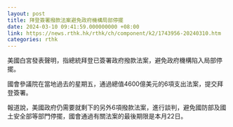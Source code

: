 ```yaml
---
layout: post
title: 拜登簽署撥款法案避免政府機構局部停擺
date: 2024-03-10 09:41:59.000000000 +08:00
link: https://news.rthk.hk/rthk/ch/component/k2/1743956-20240310.htm
categories: rthk
---
```


美國白宮發表聲明，指總統拜登已簽署政府撥款法案，避免政府機構陷入局部停擺。

國會參議院在當地過去的星期五，通過總值4600億美元的6項支出法案，提交拜登簽署。

報道說，美國政府仍需要就剩下的另外6項撥款法案，進行談判，避免國防部及國土安全部等部門停擺，國會通過有關法案的最後期限是本月22日。
